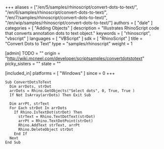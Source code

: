 +++
aliases = ["/en/5/samples/rhinoscript/convert-dots-to-text/", "/en/6/samples/rhinoscript/convert-dots-to-text/", "/en/7/samples/rhinoscript/convert-dots-to-text/", "/en/wip/samples/rhinoscript/convert-dots-to-text/"]
authors = [ "dale" ]
categories = [ "Adding Objects" ]
description = "Illustrates RhinoScript code that converts annotation dots to text object."
keywords = [ "rhinoscript", "vbscript" ]
languages = [ "VBScript" ]
sdk = [ "RhinoScript" ]
title = "Convert Dots to Text"
type = "samples/rhinoscript"
weight = 1

[admin]
TODO = ""
origin = "http://wiki.mcneel.com/developer/scriptsamples/convertdotstotext"
picky_sisters = ""
state = ""

[included_in]
platforms = [ "Windows" ]
since = 0
+++

```vbnet
Sub ConvertDotsToText
  Dim arrDots, strDot
  arrDots = Rhino.GetObjects("Select dots", 0, True, True )
  If Not IsArray(arrDots) Then Exit Sub

  Dim arrPt, strText
  For Each strDot In arrDots
    If Rhino.IsTextDot(strDot) Then
      strText = Rhino.TextDotText(strDot)
      arrPt = Rhino.TextDotPoint(strDot)
      Rhino.AddText strText, arrPt
      Rhino.DeleteObject strDot
    End If
  Next
End Sub
```
